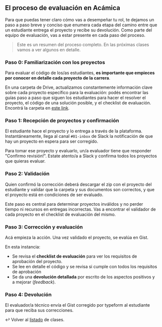 ## El proceso de evaluación en Acámica

Para que puedas tener claro cómo vas a desempeñar tu rol, te dejamos un paso a paso breve y conciso que enumera cada etapa del camino entre que un estudiante entrega el proyecto y recibe su devolución. Como parte del equipo de evaluación, vas a estar presente en cada paso del proceso.

> Este es un resumen del proceso completo. En las próximas clases vamos a ver algunos en detalle.

### Paso 0: Familiarización con los proyectos

Para evaluar el código de los/as estudiantes, **es importante que empieces por conocer en detalle cada proyecto de la carrera**.

En una carpeta de Drive, actualizamos constantemente información clave sobre cada proyecto específico para la evaluación: podés encontrar las guías paso a paso que siguen los estudiantes para hacer el resolver el proyecto, el código de una solución posible, y el checklist de evaluación. Encontrá la carpeta en [este link][1].

### Paso 1: Recepción de proyectos y confirmación

El estudiante hace el proyecto y lo entrega a través de la plataforma. Instantáneamente, llega al canal `#01-inbox` de Slack la notificación de que hay un proyecto en espera para ser corregido.

Para tomar ese proyecto y evaluarlo, un/a evaluador tiene que responder "Confirmo revisión!". Estate atento/a a Slack y confirma todos los proyectos que quieras evaluar.

### Paso 2: Validación

Quien confirmó la corrección deberá descargar el zip con el proyecto del estudiante y validar que la carpeta y sus documentos son correctos, y que el proyecto está en condiciones de ser evaluado.

Este paso es central para determinar proyectos inválidos y no perder tiempo ni recursos en entregas incorrectas. Vas a encontrar el validador de cada proyecto en el checklist de evaluación del mismo.

### Paso 3: Corrección y evaluación

Acá empieza la acción. Una vez validado el proyecto, se evalúa en Gist.

En esta instancia:

- Se revisa el **checklist de evaluación** para ver los requisitos de aprobación del proyecto.
- Se lee en detalle el código y se revisa si cumple con todos los requisitos de aprobación
- Se da una **devolución detallada** por escrito de los aspectos positivos y a mejorar (_feedback_). 

### Paso 4: Devolución

El evaluador/a técnico envía el Gist corregido por typeform al estudiante para que reciba sus correcciones.

:leftwards_arrow_with_hook: Volver al [listado][3] de clases.

[3]: https://github.com/acamica/formacion-evaluadores-tecnicos/blob/master/README.md
[1]: https://drive.google.com/drive/folders/0B6zpWUWglm5HREp6SjFLRVY2dFk
